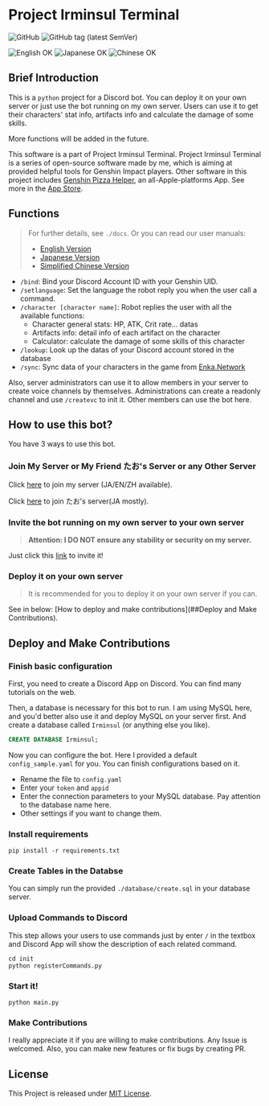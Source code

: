 # Project Irminsul Terminal

![GitHub](https://img.shields.io/github/license/Bill-Haku/Irminsul-Terminal)
![GitHub tag (latest SemVer)](https://img.shields.io/github/v/tag/Bill-Haku/Irminsul-Terminal)

![English OK](https://img.shields.io/badge/English-✅-green) 
![Japanese OK](https://img.shields.io/badge/日本語-✅-green) 
![Chinese OK](https://img.shields.io/badge/简体中文-✅-green)
## Brief Introduction

This is a `python` project for a Discord bot. You can deploy it on your own
server or just use the bot running on my own server. Users can use it 
to get their characters' stat info, artifacts info and calculate the damage 
of some skills.

More functions will be added in the future.

This software is a part of Project Irminsul Terminal. Project Irminsul Terminal 
is a series of open-source software made by me, which is aiming at provided helpful 
tools for Genshin Impact players. Other software in this project 
includes [Genshin Pizza Helper](http://ophelper.top), an all-Apple-platforms App.
See more in the [App Store](https://apps.apple.com/app/id1635319193).

## Functions

> For further details, see `./docs`. Or you can read our user manuals:
> 
> - [English Version](http://ophelper.top/irminsul_terminal/user_manual_en)
> - [Japanese Version](http://ophelper.top/irminsul_terminal/user_manual_ja)
> - [Simplified Chinese Version](http://ophelper.top/irminsul_terminal/user_manual_zh)

- `/bind`: Bind your Discord Account ID with your Genshin UID.
- `/setlanguage`: Set the language the robot reply you when the user call a command.
- `/character [character name]`: Robot replies the user with all the available functions:
  - Character general stats: HP, ATK, Crit rate... datas
  - Artifacts info: detail info of each artifact on the character
  - Calculator: calculate the damage of some skills of this character
- `/lookup`: Look up the datas of your Discord account stored in the database
- `/sync`: Sync data of your characters in the game from [Enka.Network](https://enka.network)

Also, server administrators can use it to allow members in your server to create voice channels by themselves.
Administrations can create a readonly channel and use `/createvc` to init it. Other members can use the bot here.

## How to use this bot?

You have 3 ways to use this bot.

### Join My Server or My Friend たお's Server or any Other Server

Click [here](https://discord.gg/XyFAGduTcM) to join my server (JA/EN/ZH available).

Click [here](https://discord.gg/hutaotaotao) to join たお's server(JA mostly).

### Invite the bot running on my own server to your own server

> **Attention: I DO NOT ensure any stability or security on my server.**

Just click this [link](https://discord.com/api/oauth2/authorize?client_id=964545612831932507&permissions=8&scope=bot) to invite it!

### Deploy it on your own server

> It is recommended for you to deploy it on your own server if you can.

See in below: [How to deploy and make contributions](##Deploy and Make Contributions).

## Deploy and Make Contributions

### Finish basic configuration

First, you need to create a Discord App on Discord. You can find many tutorials on the web.

Then, a database is necessary for this bot to run. I am using MySQL here, and you'd better also use it and deploy MySQL on your server first.
And create a database called `Irminsul` (or anything else you like).

```sql
CREATE DATABASE Irminsul;
```

Now you can configure the bot. Here I provided a default `config_sample.yaml` for you.
You can finish configurations based on it.

- Rename the file to `config.yaml`
- Enter your `token` and `appid`
- Enter the connection parameters to your MySQL database. Pay attention to the database name here.
- Other settings if you want to change them.

### Install requirements

```shell
pip install -r requirements.txt
```

### Create Tables in the Databse

You can simply run the provided `./database/create.sql` in your database server.

### Upload Commands to Discord

This step allows your users to use commands just by enter `/` in the textbox and Discord App will show 
the description of each related command.

```shell
cd init
python registerCommands.py
```

### Start it!

```shell
python main.py
```

### Make Contributions

I really appreciate it if you are willing to make contributions. Any Issue is welcomed.
Also, you can make new features or fix bugs by creating PR.

## License

This Project is released under [MIT License](./LICENSE).